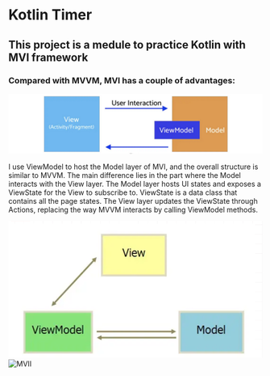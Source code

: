 # Kotlin Timer

## This project is a medule to practice Kotlin with MVI framework
### Compared with MVVM, MVI has a couple of advantages: 
![photo1](https://raw.githubusercontent.com/niuniu268/KotlinTimer/master/mvi2.png)

I use ViewModel to host the Model layer of MVI, and the overall structure is similar to MVVM. The main difference lies in the part where the Model interacts with the View layer.
The Model layer hosts UI states and exposes a ViewState for the View to subscribe to. ViewState is a data class that contains all the page states.
The View layer updates the ViewState through Actions, replacing the way MVVM interacts by calling ViewModel methods.

![MVVM](https://raw.githubusercontent.com/niuniu268/KotlinTimer/master/mvvm.png)
![MVII](https://raw.githubusercontent.com/niuniu268/KotlinTimer/master/mvii.png)

